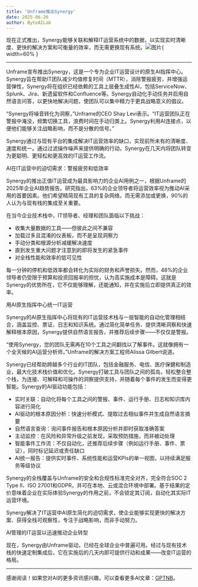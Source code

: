 ```yaml
---
title: 'Unframe推出Synergy'
date: 2025-06-26
author: ByteAILab
---
```


现在正式推出，Synergy能够关联和解释IT运营系统中的数据，以实现实时清晰度、更快的解决方案和可衡量的效率，而无需更换现有系统。![图片](https://ai-techpark.com/wp-content/uploads/Unframe-Launches.jpg){ width=60% }

---
Unframe宣布推出Synergy，这是一个专为企业IT运营设计的原生AI指挥中心。Synergy旨在帮助IT团队减少均值修复时间（MTTR），消除警报疲劳，并增强运营弹性，Synergy将在组织已经依赖的工具上层叠生成性AI，包括ServiceNow、Splunk、Jira、新遗留软件和Confluence等。Synergy自动化手动任务并启用自然语言问答，以更快地解决问题，使团队可以集中精力于更具战略意义的倡议。

“Synergy将噪音转化为洞察，”Unframe的CEO Shay Levi表示。“IT运营团队正在警报中淹没，频繁切换工具，浪费时间在手动归类上。Synergy利用AI连接点，以便他们能够关注战略影响，而不是分散的信号。”

Synergy通过与现有平台的集成解决IT运营效率的缺口，实现前所未有的清晰度、速度和统一。通过过滤操作噪声来提供明确的行动，Synergy在几天内将团队转变为更聪明、更轻松和更高效的IT运营工作流。

AI在IT运营中的迫切需求：警报疲劳和低效率

Synergy的推出正值IT运营成为最具影响力的企业AI用例之一，根据Unframe的2025年企业AI趋势报告。研究指出，63%的企业领导者将运营效率视为推动AI采用的首要因素。他们希望精简现有工具的复杂网络，而无需添加或更换，90%的人认为与现有栈的集成至关重要。

在当今企业技术栈中，IT领导者、经理和团队面临以下挑战：

- 收集大量数据的工具——但彼此之间不兼容
- 加载过多且混淆的仪表板，而不是呈现洞察力
- 手动分类和根源分析减缓解决速度
- 直到发生重大问题才注意到的即将发生的紧急事件
- 对全栈性能和效率的低可见性

每一分钟的停机和低效率都会转化为实际的财务和声誉损失。然而，48%的企业领导者仍受限于预算和投资回报率的担忧，认为高实施成本是障碍。这就是Synergy的优势所在，它不仅能够理解，还能通知，并在实施后立即提供真正的效率。

用AI原生指挥中心统一IT运营

Synergy的AI原生指挥中心将现有的IT运营技术栈与一层智能的自动化管理相结合，涵盖监控、票证、日志和知识系统。通过简化简单任务、提供清晰洞察和快速解释根本原因，Synergy提供自然语言报告，并推荐后续步骤——不仅仅是警报。

“使用Synergy，您的团队无需再在10个工具之间翻找以了解事件。这就像拥有一个全天候的AI运营分析师，”Unframe的解决方案工程师Alissa Gilbert说道。

Synergy已经帮助跨越多个行业的IT团队，包括金融服务、电信、医疗保健和制造业，最大化技术栈价值和优化。Synergy打破工具与团队之间的孤岛，轻松整合整个栈，为连接、可解释和可操作的洞察提供支持，并随着每个事件的发生而变得更智能。Synergy的AI驱动功能包括：

- 实时关联：自动化将每个工具之间的警报、事件、运行手册、日志和知识库内容进行简化
- AI驱动的根本原因分析：快速分析模式、提取过去相似事件并生成自然语言摘要
- 自然语言查询：询问事件报告和根本原因分析并即时获取准确答案
- 主动监控：在风险和异常升级之前发现，采取预防措施，而非被动处理
- 智能事件工作流：不仅自动化，还推荐后续步骤（例如运行手册、事件、票证），同时标记延迟或责任缺口
- AI统一报告：提供实时事件、系统性能和运营KPIs的单一视图，以持续满足服务等级协议

Synergy的全栈覆盖与Unframe的安全和合规性标准完全对齐，完全符合SOC 2 Type II、ISO 27001和GDPR，并可在本地、云或混合环境中部署。基于结果的定价意味着企业在实际体验Synergy的作用之前，不会锁定其订阅，自动化其实际IT运营环境。

Synergy解决了IT运营中AI原生简化的迫切需求，使企业能够实现更快的解决方案、获得全栈可观察性，专注于战略影响，而非手动努力。

AI管理的IT运营以迅速推动企业转型

现在，Synergy由Unframe驱动，已经在全球企业中普遍可用。经过与现有技术栈的快速定制集成后，它在实施后的几天内即可提供行动和成果——改变IT运营的格局。

---
感谢阅读！如果您对AI的更多资讯感兴趣，可以查看更多AI文章：[GPTNB](https://gptnb.com)。